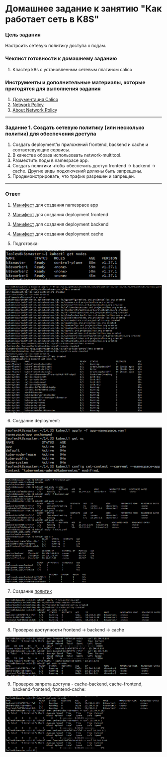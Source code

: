 # Домашнее задание к занятию "Как работает сеть в K8S"

### Цель задания

Настроить сетевую политику доступа к подам.

### Чеклист готовности к домашнему заданию

1. Кластер k8s с установленным сетевым плагином calico

### Инструменты и дополнительные материалы, которые пригодятся для выполнения задания

1. [Документация Calico](https://www.tigera.io/project-calico/)
2. [Network Policy](https://kubernetes.io/docs/concepts/services-networking/network-policies/)
3. [About Network Policy](https://docs.projectcalico.org/about/about-network-policy)

-----

### Задание 1. Создать сетевую политику (или несколько политик) для обеспечения доступа

1. Создать deployment'ы приложений frontend, backend и cache и соответсвующие сервисы.
2. В качестве образа использовать network-multitool.
3. Разместить поды в namespace app.
4. Создать политики чтобы обеспечить доступ frontend -> backend -> cache. Другие виды подключений должны быть запрещены.
5. Продемонстрировать, что трафик разрешен и запрещен.

-----

### Ответ  
  
1. [Манифест](https://github.com/le0lex/devops-netology/blob/15abeeaa33e32fdf0a3242b69662106bc8300ef0/HW_14.3/app-namespace.yaml) для создания namespace app  
  
2. [Манифест](https://github.com/le0lex/devops-netology/blob/15abeeaa33e32fdf0a3242b69662106bc8300ef0/HW_14.3/frontend.yaml) для создания deployment frontend
     
3. [Манифест](https://github.com/le0lex/devops-netology/blob/15abeeaa33e32fdf0a3242b69662106bc8300ef0/HW_14.3/backend.yaml) для создания deployment backend  
  
4. [Манифест](https://github.com/le0lex/devops-netology/blob/15abeeaa33e32fdf0a3242b69662106bc8300ef0/HW_14.3/cache.yaml) для создания deployment cache  
  
5. Подготовка:  
  
![Get nodes](https://github.com/le0lex/devops-netology/blob/15abeeaa33e32fdf0a3242b69662106bc8300ef0/screen/HW_14.3_t001.png)
  
![Calicio installation](https://github.com/le0lex/devops-netology/blob/15abeeaa33e32fdf0a3242b69662106bc8300ef0/screen/HW_14.3_t002.png) 
  
6. Создание deployment:  
  
![namespace](https://github.com/le0lex/devops-netology/blob/15abeeaa33e32fdf0a3242b69662106bc8300ef0/screen/HW_14.3_t003.png)
  
![Rest deployments & results](https://github.com/le0lex/devops-netology/blob/15abeeaa33e32fdf0a3242b69662106bc8300ef0/screen/HW_14.3_t004.png)
  
7. Создание [политик](https://github.com/le0lex/devops-netology/blob/15abeeaa33e32fdf0a3242b69662106bc8300ef0/HW_14.3/net_policies.yaml)
  
![Policies](https://github.com/le0lex/devops-netology/blob/15abeeaa33e32fdf0a3242b69662106bc8300ef0/screen/HW_14.3_t005.png)
  
8. Проверка доступности frontend -> backend -> cache  
  
![Access](https://github.com/le0lex/devops-netology/blob/15abeeaa33e32fdf0a3242b69662106bc8300ef0/screen/HW_14.3_t006.png)
  
9. Проверка запрета доступа - cache-backend, cache-frontend, backend-frontend, frontend-cache:  
  
![Restrictions](https://github.com/le0lex/devops-netology/blob/15abeeaa33e32fdf0a3242b69662106bc8300ef0/screen/HW_14.3_t007.png)
  
  


  
